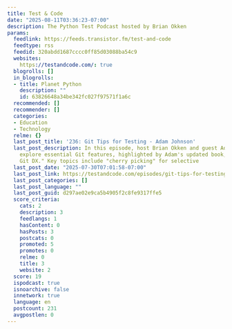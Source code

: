```yaml
---
title: Test & Code
date: "2025-08-11T03:36:23-07:00"
description: The Python Test Podcast hosted by Brian Okken
params:
  feedlink: https://feeds.transistor.fm/test-and-code
  feedtype: rss
  feedid: 320abdd1687cccc0ff85d03088ba54c9
  websites:
    https://testandcode.com/: true
  blogrolls: []
  in_blogrolls:
  - title: Planet Python
    description: ""
    id: 63826648a34be342fc027f97571f1a6c
  recommended: []
  recommender: []
  categories:
  - Education
  - Technology
  relme: {}
  last_post_title: '236: Git Tips for Testing - Adam Johnson'
  last_post_description: In this episode, host Brian Okken and guest Adam Johnson
    explore essential Git features, highlighted by Adam's updated book, "Boost Your
    Git DX." Key topics include "cherry picking" for selective
  last_post_date: "2025-07-30T07:01:58-07:00"
  last_post_link: https://testandcode.com/episodes/git-tips-for-testing
  last_post_categories: []
  last_post_language: ""
  last_post_guid: d297ae02e9ca5b4905f2c8fe9317ffe5
  score_criteria:
    cats: 2
    description: 3
    feedlangs: 1
    hasContent: 0
    hasPosts: 3
    postcats: 0
    promoted: 5
    promotes: 0
    relme: 0
    title: 3
    website: 2
  score: 19
  ispodcast: true
  isnoarchive: false
  innetwork: true
  language: en
  postcount: 231
  avgpostlen: 0
---
```


